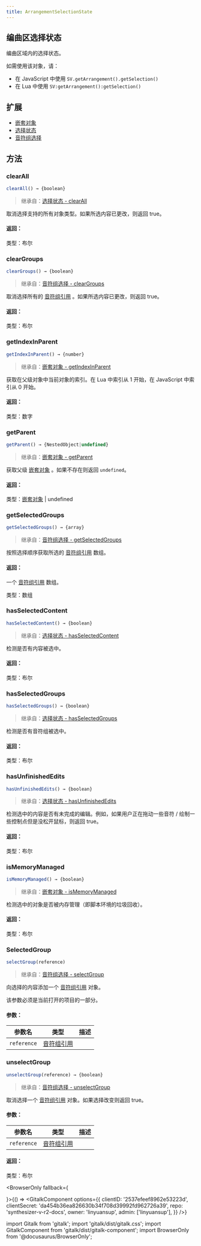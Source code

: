 ```yaml
---
title: ArrangementSelectionState
---
```


## 编曲区选择状态

编曲区域内的选择状态。

如需使用该对象，请：
 * 在 JavaScript 中使用 `SV.getArrangement().getSelection()`
 * 在 Lua 中使用 `SV:getArrangement():getSelection()`

## 扩展

 * [嵌套对象](nested_object.md)
 * [选择状态](selection_state_base.md)
 * [音符组选择](group_selection.md)

## 方法

### clearAll

```js
clearAll() → {boolean}
```

>继承自：[选择状态 - clearAll](selection_state_base.md)

取消选择支持的所有对象类型。如果所选内容已更改，则返回 true。

#### 返回：
类型：布尔

### clearGroups

```js
clearGroups() → {boolean}
```

>继承自：[音符组选择 - clearGroups](group_selection.md)

取消选择所有的 [音符组引用](note_group_reference.md) 。如果所选内容已更改，则返回 true。

#### 返回：

类型：布尔

### getIndexInParent

```js
getIndexInParent() → {number}
```

>继承自：[嵌套对象 - getIndexInParent](nested_object.md)

获取在父级对象中当前对象的索引。在 Lua 中索引从 1 开始，在 JavaScript 中索引从 0 开始。

#### 返回：

类型：数字

### getParent

```js
getParent() → {NestedObject|undefined}
```

>继承自：[嵌套对象 - getParent](nested_object.md)

获取父级 [嵌套对象](nested_object.md) 。如果不存在则返回 `undefined`。

#### 返回：

类型：[嵌套对象](nested_object.md) | undefined

### getSelectedGroups

```js
getSelectedGroups() → {array}
```

>继承自：[音符组选择 - getSelectedGroups](group_selection.md)

按照选择顺序获取所选的 [音符组引用](note_group_reference.md) 数组。

#### 返回：

一个 [音符组引用](note_group_reference.md) 数组。

类型：数组

### hasSelectedContent

```js
hasSelectedContent() → {boolean}
```

>继承自：[选择状态 - hasSelectedContent](selection_state_base.md)

检测是否有内容被选中。

#### 返回：

类型：布尔

### hasSelectedGroups

```js
hasSelectedGroups() → {boolean}
```

>继承自：[选择状态 - hasSelectedGroups](selection_state_base.md)

检测是否有音符组被选中。

#### 返回：

类型：布尔

### hasUnfinishedEdits

```js
hasUnfinishedEdits() → {boolean}
```

>继承自：[选择状态 - hasUnfinishedEdits](selection_state_base.md)

检测选中的内容是否有未完成的编辑。例如，如果用户正在拖动一些音符 / 绘制一些控制点但是没松开鼠标，则返回 true。

#### 返回：

类型：布尔

### isMemoryManaged

```js
isMemoryManaged() → {boolean}
```

>继承自：[嵌套对象 - isMemoryManaged](nested_object.md)

检测选中的对象是否被内存管理（即脚本环境的垃圾回收）。

#### 返回：

类型：布尔

### SelectedGroup

```js
selectGroup(reference)
```

>继承自：[音符组选择 - selectGroup](group_selection.md)

向选择的内容添加一个 [音符组引用](note_group_reference.md) 对象。

该参数必须是当前打开的项目的一部分。

#### 参数：

| 参数名 | 类型 | 描述 |
| --- | --- | --- |
| `reference` | [音符组引用](note_group_reference.md) |  |

### unselectGroup

```js
unselectGroup(reference) → {boolean}
```

>继承自：[音符组选择 - unselectGroup](group_selection.md)

取消选择一个 [音符组引用](note_group_reference.md) 对象。如果选择改变则返回 true。

#### 参数：

| 参数名 | 类型 | 描述 |
| --- | --- | --- |
| `reference` | [音符组引用](note_group_reference.md) |  |

#### 返回：

类型：布尔

<BrowserOnly fallback={<div></div>}>{() => <GitalkComponent options={{
    clientID: '2537efeef8962e53223d',
    clientSecret: 'da454b36ea826630b34f708d39992fd962726a39',
    repo: 'synthesizer-v-r2-docs',
    owner: 'linyuansup',
    admin: ['linyuansup'],
    }} />}
</BrowserOnly>

import Gitalk from 'gitalk';
import 'gitalk/dist/gitalk.css';
import GitalkComponent from 'gitalk/dist/gitalk-component';
import BrowserOnly from '@docusaurus/BrowserOnly';